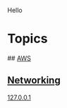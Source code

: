 Hello

# Topics

## [AWS](topics/aws)

## [Networking](topics/networking/table_of_contents.md)
[127.0.0.1](topics/networking/127.0.0.1.md)